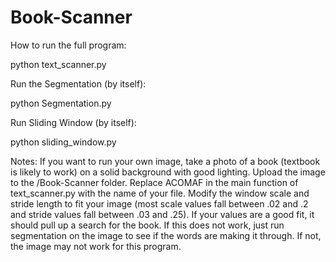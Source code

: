 # Book-Scanner

How to run the full program:

python text_scanner.py

Run the Segmentation (by itself):

python Segmentation.py

Run Sliding Window (by itself):

python sliding_window.py

Notes:
If you want to run your own image, take a photo of a book (textbook is likely to work) on a solid background with good lighting. Upload the image to the /Book-Scanner folder. Replace ACOMAF in the main function of text_scanner.py with the name of your file. Modify the window scale and stride length to fit your image (most scale values fall between .02 and .2 and stride values fall between .03 and .25). If your values are a good fit, it should pull up a search for the book. If this does not work, just run segmentation on the image to see if the words are making it through. If not, the image may not work for this program.
